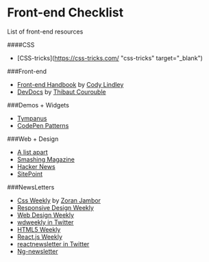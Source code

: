 # Front-end Checklist
List of front-end resources

####CSS
- [CSS-tricks](https://css-tricks.com/ "css-tricks" target="_blank")

###Front-end 
- [Front-end Handbook](https://www.gitbook.com/book/frontendmasters/front-end-handbook/details) by [Cody Lindley](http://codylindley.com/)
- [DevDocs](http://devdocs.io/) by [Thibaut Courouble](http://thibaut.me/)

###Demos + Widgets
- [Tympanus](http://tympanus.net/codrops/)
- [CodePen Patterns](http://codepen.io/patterns/)

###Web + Design
- [A list apart](http://alistapart.com/)
- [Smashing Magazine](http://www.smashingmagazine.com/)
- [Hacker News](https://news.ycombinator.com/)
- [SitePoint](http://www.sitepoint.com/)

###NewsLetters
- [Css Weekly](http://css-weekly.com/) by [Zoran Jambor](https://twitter.com/ZoranJambor)
- [Responsive Design Weekly](https://responsivedesign.is/)
- [Web Design Weekly](https://web-design-weekly.com/)
 - [wdweekly in Twitter](https://twitter.com/wdweekly)
- [HTML5 Weekly](http://html5weekly.com/)
- [React.js Weekly](http://reactjsnewsletter.com/) 
 - [reactnewsletter in Twitter](https://twitter.com/reactnewsletter)
- [Ng-newsletter](http://cur.ng-newsletter.com/) 
